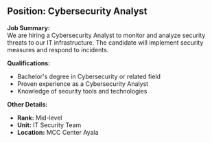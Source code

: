 ## **Position: Cybersecurity Analyst**

**Job Summary:**  
We are hiring a Cybersecurity Analyst to monitor and analyze security threats to our IT infrastructure. The candidate will implement security measures and respond to incidents.

**Qualifications:**  
- Bachelor's degree in Cybersecurity or related field
- Proven experience as a Cybersecurity Analyst
- Knowledge of security tools and technologies

**Other Details:**
- **Rank:** Mid-level
- **Unit:** IT Security Team
- **Location:** MCC Center Ayala